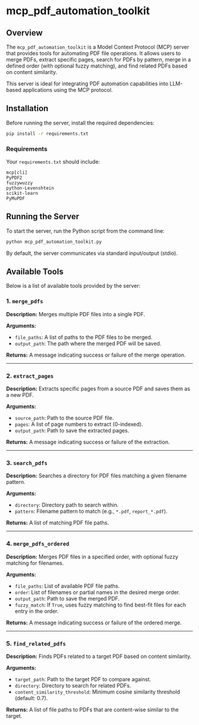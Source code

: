 # mcp_pdf_automation_toolkit

## Overview

The `mcp_pdf_automation_toolkit` is a Model Context Protocol (MCP) server that provides tools for automating PDF file operations. It allows users to merge PDFs, extract specific pages, search for PDFs by pattern, merge in a defined order (with optional fuzzy matching), and find related PDFs based on content similarity.

This server is ideal for integrating PDF automation capabilities into LLM-based applications using the MCP protocol.

## Installation

Before running the server, install the required dependencies:

```bash
pip install -r requirements.txt
```

### Requirements

Your `requirements.txt` should include:

```
mcp[cli]
PyPDF2
fuzzywuzzy
python-Levenshtein
scikit-learn
PyMuPDF
```

## Running the Server

To start the server, run the Python script from the command line:

```bash
python mcp_pdf_automation_toolkit.py
```

By default, the server communicates via standard input/output (stdio).

## Available Tools

Below is a list of available tools provided by the server:

### 1. `merge_pdfs`

**Description:** Merges multiple PDF files into a single PDF.

**Arguments:**
- `file_paths`: A list of paths to the PDF files to be merged.
- `output_path`: The path where the merged PDF will be saved.

**Returns:** A message indicating success or failure of the merge operation.

---

### 2. `extract_pages`

**Description:** Extracts specific pages from a source PDF and saves them as a new PDF.

**Arguments:**
- `source_path`: Path to the source PDF file.
- `pages`: A list of page numbers to extract (0-indexed).
- `output_path`: Path to save the extracted pages.

**Returns:** A message indicating success or failure of the extraction.

---

### 3. `search_pdfs`

**Description:** Searches a directory for PDF files matching a given filename pattern.

**Arguments:**
- `directory`: Directory path to search within.
- `pattern`: Filename pattern to match (e.g., `*.pdf`, `report_*.pdf`).

**Returns:** A list of matching PDF file paths.

---

### 4. `merge_pdfs_ordered`

**Description:** Merges PDF files in a specified order, with optional fuzzy matching for filenames.

**Arguments:**
- `file_paths`: List of available PDF file paths.
- `order`: List of filenames or partial names in the desired merge order.
- `output_path`: Path to save the merged PDF.
- `fuzzy_match`: If `True`, uses fuzzy matching to find best-fit files for each entry in the order.

**Returns:** A message indicating success or failure of the ordered merge.

---

### 5. `find_related_pdfs`

**Description:** Finds PDFs related to a target PDF based on content similarity.

**Arguments:**
- `target_path`: Path to the target PDF to compare against.
- `directory`: Directory to search for related PDFs.
- `content_similarity_threshold`: Minimum cosine similarity threshold (default: 0.7).

**Returns:** A list of file paths to PDFs that are content-wise similar to the target.